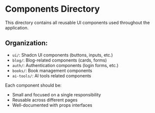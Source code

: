 # Components Directory

This directory contains all reusable UI components used throughout the application.

## Organization:
- `ui/`: Shadcn UI components (buttons, inputs, etc.)
- `blog/`: Blog-related components (cards, forms)
- `auth/`: Authentication components (login forms, etc.)
- `books/`: Book management components
- `ai-tools/`: AI tools related components

Each component should be:
- Small and focused on a single responsibility
- Reusable across different pages
- Well-documented with props interfaces
